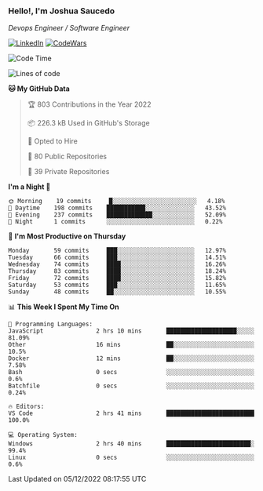### Hello!, I'm Joshua Saucedo
*Devops Engineer / Software Engineer*  

[![LinkedIn](https://img.shields.io/badge/LinkedIn-0073b1?logo=linkedin&style=flat-square&logoColor=white)](https://www.linkedin.com/in/joshua-nathanael-saucedo-uriarte-bb0336169/)
[![CodeWars](https://www.codewars.com/users/joshuansu0897/badges/micro)](https://www.codewars.com/users/joshuansu0897)

<!--START_SECTION:waka-->
![Code Time](http://img.shields.io/badge/Code%20Time-285%20hrs%2016%20mins-blue)

![Lines of code](https://img.shields.io/badge/From%20Hello%20World%20I%27ve%20Written-1%20Million%20lines%20of%20code-blue)

**🐱 My GitHub Data** 

> 🏆 803 Contributions in the Year 2022
 > 
> 📦 226.3 kB Used in GitHub's Storage 
 > 
> 💼 Opted to Hire
 > 
> 📜 80 Public Repositories 
 > 
> 🔑 39 Private Repositories  
 > 
**I'm a Night 🦉** 

```text
🌞 Morning    19 commits     █░░░░░░░░░░░░░░░░░░░░░░░░   4.18% 
🌆 Daytime    198 commits    ███████████░░░░░░░░░░░░░░   43.52% 
🌃 Evening    237 commits    █████████████░░░░░░░░░░░░   52.09% 
🌙 Night      1 commits      ░░░░░░░░░░░░░░░░░░░░░░░░░   0.22%

```
📅 **I'm Most Productive on Thursday** 

```text
Monday       59 commits     ███░░░░░░░░░░░░░░░░░░░░░░   12.97% 
Tuesday      66 commits     ███░░░░░░░░░░░░░░░░░░░░░░   14.51% 
Wednesday    74 commits     ████░░░░░░░░░░░░░░░░░░░░░   16.26% 
Thursday     83 commits     ████░░░░░░░░░░░░░░░░░░░░░   18.24% 
Friday       72 commits     ████░░░░░░░░░░░░░░░░░░░░░   15.82% 
Saturday     53 commits     ███░░░░░░░░░░░░░░░░░░░░░░   11.65% 
Sunday       48 commits     ██░░░░░░░░░░░░░░░░░░░░░░░   10.55%

```


📊 **This Week I Spent My Time On** 

```text
💬 Programming Languages: 
JavaScript               2 hrs 10 mins       ████████████████████░░░░░   81.09% 
Other                    16 mins             ██░░░░░░░░░░░░░░░░░░░░░░░   10.5% 
Docker                   12 mins             ██░░░░░░░░░░░░░░░░░░░░░░░   7.58% 
Bash                     0 secs              ░░░░░░░░░░░░░░░░░░░░░░░░░   0.6% 
Batchfile                0 secs              ░░░░░░░░░░░░░░░░░░░░░░░░░   0.24%

🔥 Editors: 
VS Code                  2 hrs 41 mins       █████████████████████████   100.0%

💻 Operating System: 
Windows                  2 hrs 40 mins       ████████████████████████░   99.4% 
Linux                    0 secs              ░░░░░░░░░░░░░░░░░░░░░░░░░   0.6%

```


 Last Updated on 05/12/2022 08:17:55 UTC
<!--END_SECTION:waka-->
